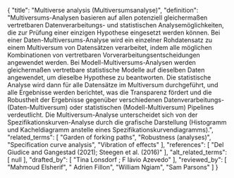 {
    "title": "Multiverse analysis (Multiversumsanalyse)",
    "definition": "Multiversums-Analysen basieren auf allen potenziell gleichermaßen vertretbaren Datenverarbeitungs- und statistischen Analysemöglichkeiten, die zur Prüfung einer einzigen Hypothese eingesetzt werden können. Bei einer Daten-Multiversums-Analyse wird ein einzelner Rohdatensatz zu einem Multiversum von Datensätzen verarbeitet, indem alle möglichen Kombinationen von vertretbaren Vorverarbeitungsentscheidungen angewendet werden. Bei Modell-Multiversums-Analysen werden gleichermaßen vertretbare statistische Modelle auf dieselben Daten angewendet, um dieselbe Hypothese zu beantworten. Die statistische Analyse wird dann für alle Datensätze im Multiversum durchgeführt, und alle Ergebnisse werden berichtet, was die Transparenz fördert und die Robustheit der Ergebnisse gegenüber verschiedenen Datenverarbeitungs- (Daten-Multiversum) oder statistischen (Modell-Multiversum) Pipelines verdeutlicht. Die Multiversum-Analyse unterscheidet sich von der Spezifikationskurven-Analyse durch die grafische Darstellung (Histogramm und Kacheldiagramm anstelle eines Spezifikationskurvendiagramms).",
    "related_terms": [
        "Garden of forking paths",
        "Robustness (analyses)",
        "Specification curve analysis",
        "Vibration of effects"
    ],
    "references": [
        "Del Giudice and Gangestad (2021); Steegen et al. (2016)"
    ],
    "alt_related_terms": [
        null
    ],
    "drafted_by": [
        "Tina Lonsdorf ; F lávio Azevedo"
    ],
    "reviewed_by": [
        "Mahmoud Elsherif",
        " Adrien Fillon",
        "William Ngiam",
        "Sam Parsons"
    ]
}